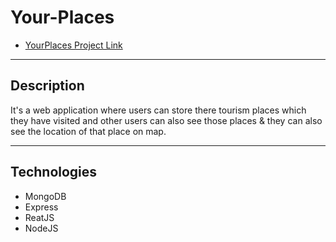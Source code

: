 # Your-Places 
* [YourPlaces Project Link](https://yourplaces-f5a74.web.app/)

---
## Description

It's a web application where users can store there tourism places which they have visited and other users can also see those places & they can also see the location of that place on map.

---
## Technologies

* MongoDB
* Express
* ReatJS
* NodeJS

